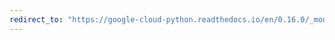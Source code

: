 ```yaml
---
redirect_to: "https://google-cloud-python.readthedocs.io/en/0.16.0/_modules/gcloud/dns/changes.html"
---
```

